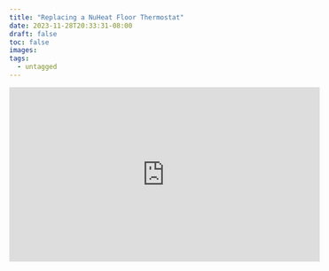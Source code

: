```yaml
---
title: "Replacing a NuHeat Floor Thermostat"
date: 2023-11-28T20:33:31-08:00
draft: false
toc: false
images:
tags:
  - untagged
---
```


<iframe width="560" height="315" src="https://www.youtube.com/embed/UXEY1pJbNHw?si=ilhwUxG_CrYuZR5D" title="YouTube video player" frameborder="0" allow="accelerometer; autoplay; clipboard-write; encrypted-media; gyroscope; picture-in-picture; web-share" referrerpolicy="strict-origin-when-cross-origin" allowfullscreen></iframe>
